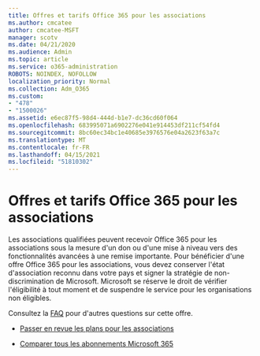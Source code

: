 ```yaml
---
title: Offres et tarifs Office 365 pour les associations
ms.author: cmcatee
author: cmcatee-MSFT
manager: scotv
ms.date: 04/21/2020
ms.audience: Admin
ms.topic: article
ms.service: o365-administration
ROBOTS: NOINDEX, NOFOLLOW
localization_priority: Normal
ms.collection: Adm_O365
ms.custom:
- "478"
- "1500026"
ms.assetid: e6ec87f5-98d4-444d-b1e7-dc36cd60f064
ms.openlocfilehash: 683995071a6902276e041e914453df211cf54fd4
ms.sourcegitcommit: 8bc60ec34bc1e40685e3976576e04a2623f63a7c
ms.translationtype: MT
ms.contentlocale: fr-FR
ms.lasthandoff: 04/15/2021
ms.locfileid: "51810302"
---
```

# <a name="office-365-for-nonprofit-plans-and-pricing"></a>Offres et tarifs Office 365 pour les associations

Les associations qualifiées peuvent recevoir Office 365 pour les associations sous la mesure d'un don ou d'une mise à niveau vers des fonctionnalités avancées à une remise importante. Pour bénéficier d'une offre Office 365 pour les associations, vous devez conserver l'état d'association reconnu dans votre pays et signer la stratégie de non-discrimination de Microsoft. [](https://go.microsoft.com/fwlink/p/?LinkID=330253) Microsoft se réserve le droit de vérifier l'éligibilité à tout moment et de suspendre le service pour les organisations non éligibles.
  
Consultez la [FAQ](https://products.office.com/nonprofit/office-365-nonprofit) pour d'autres questions sur cette offre.
  
- [Passer en revue les plans pour les associations](https://products.office.com/nonprofit/office-365-nonprofit-plans-and-pricing?tab=1)

- [Comparer tous les abonnements Microsoft 365](https://products.office.com/business/compare-more-office-365-for-business-plans)
